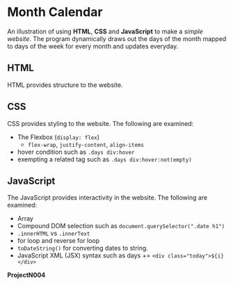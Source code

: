 # Month Calendar

An illustration of using **HTML**, **CSS** and **JavaScript** to make a _simple website_. The program dynamically draws out the days of the month mapped to days of the week for every month and updates everyday.

## HTML

HTML provides structure to the website.

## CSS

CSS provides styling to the website. The following are examined:

- The Flexbox (`display: flex`)
  - `flex-wrap`, `justify-content`, `align-items`
- hover condition such as `.days div:hover`
- exempting a related tag such as `.days div:hover:not(empty)`

## JavaScript

The JavaScript provides interactivity in the website. The following are examined:

- Array
- Compound DOM selection such as `document.querySelector(".date h1")`
- `.innerHTML` vs `.innerText`
- for loop and reverse for loop
- `toDateString()` for converting dates to string.
- JavaScript XML (JSX) syntax such as days += `<div class="today">${i}</div>`

**ProjectN004**
